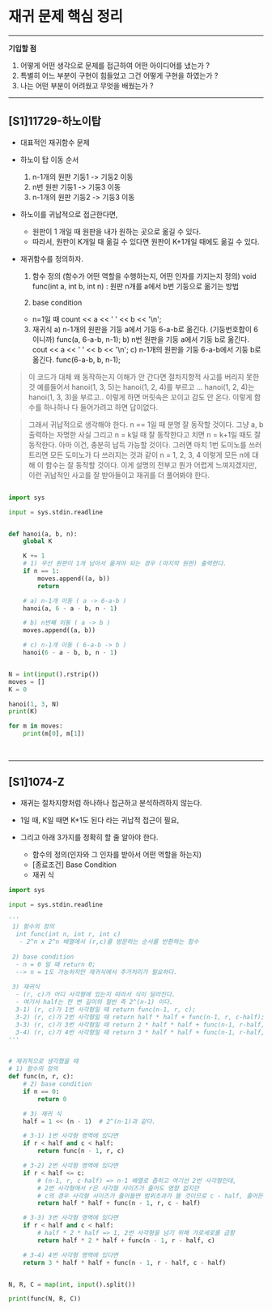 # 재귀 문제 핵심 정리

- - -

**기입할 점**

1) 어떻게 어떤 생각으로 문제를 접근하여 어떤 아이디어를 냈는가 ?
2) 특별히 어느 부분이 구현이 힘들었고 그건 어떻게 구현을 하였는가 ?
3) 나는 어떤 부분이 어려웠고 무엇을 배웠는가 ?

- - -

## [S1]11729-하노이탑

- 대표적인 재귀함수 문제

- 하노이 탑 이동 순서
    1) n-1개의 원판 기둥1 -> 기둥2 이동
    2) n번 원판 기둥1 -> 기둥3 이동
    3) n-1개의 원판 기둥2 -> 기둥3 이동

- 하노이를 귀납적으로 접근한다면,
    - 원판이 1 개일 때 원판을 내가 원하는 곳으로 옮길 수 있다.
    - 따라서, 원판이 K개일 때 옮길 수 있다면 원판이 K+1개일 때에도 옮길 수 있다.

- 재귀함수를 정의하자.
    1) 함수 정의 (함수가 어떤 역할을 수행하는지, 어떤 인자를 가지는지 정의)
       void func(int a, int b, int n) : 원판 n개를 a에서 b번 기둥으로 옮기는 방법

    2) base condition

    - n=1일 때 count << a << ' ' << b << '\n';

    3) 재귀식 a) n-1개의 원판을 기둥 a에서 기둥 6-a-b로 옮긴다. (기둥번호합이 6이니까) func(a, 6-a-b, n-1); b) n번 원판을 기둥 a에서 기둥 b로 옮긴다. cout <<
       a << ' ' << b << '\n'; c) n-1개의 원판을 기둥 6-a-b에서 기둥 b로 옮긴다. func(6-a-b, b, n-1);

> 이 코드가 대체 왜 동작하는지 이해가 안 간다면 절차지향적 사고를 버리지 못한 것
> 예를들어서 hanoi(1, 3, 5)는 hanoi(1, 2, 4)를 부르고 ...
> hanoi(1, 2, 4)는 hanoi(1, 3, 3)을 부르고.. 이렇게 하면 머릿속은 꼬이고 감도 안 온다.
> 이렇게 함수를 하나하나 다 들어가려고 하면 답이없다.


> 그래서 귀납적으로 생각해야 한다.
> n == 1일 때 분명 잘 동작할 것이다. 그냥 a, b 출력하는 자명한 사실
> 그리고 n = k일 때 잘 동작한다고 치면 n = k+1일 때도 잘 동작한다.
> 아마 이건, 충분히 납득 가능할 것이다. 그러면 마치 1번 도미노를 쓰러트리면
> 모든 도미노가 다 쓰러지는 것과 같이 n = 1, 2, 3, 4 이렇게 모든 n에 대해
> 이 함수는 잘 동작할 것이다. 이게 설명의 전부고 뭔가 어렵게 느껴지겠지만,
> 이런 귀납적인 사고를 잘 받아들이고 재귀를 더 풀어봐야 한다.

```python

import sys

input = sys.stdin.readline


def hanoi(a, b, n):
    global K

    K += 1
    # 1) 우선 원판이 1개 남아서 옮겨야 되는 경우 (마지막 원판) 출력한다.
    if n == 1:
        moves.append((a, b))
        return

    # a) n-1개 이동 ( a -> 6-a-b )
    hanoi(a, 6 - a - b, n - 1)

    # b) n번째 이동 ( a -> b )
    moves.append((a, b))

    # c) n-1개 이동 ( 6-a-b -> b )
    hanoi(6 - a - b, b, n - 1)


N = int(input().rstrip())
moves = []
K = 0

hanoi(1, 3, N)
print(K)

for m in moves:
    print(m[0], m[1])


```

<br >

- - -

## [S1]1074-Z

- 재귀는 절차지향처럼 하나하나 접근하고 분석하려하지 않는다.
- 1일 때, K일 때면 K+1도 된다 라는 귀납적 접근이 필요,

- 그리고 아래 3가지를 정확히 할 줄 알아야 한다.
    - 함수의 정의(인자와 그 인자를 받아서 어떤 역할을 하는지)
    - [종료조건] Base Condition
    - 재귀 식

```python
import sys

input = sys.stdin.readline

'''
 1) 함수의 정의
  int func(int n, int r, int c)
   - 2^n x 2^n 배열에서 (r,c)를 방문하는 순서를 반환하는 함수
   
 2) base condition
  - n = 0 일 때 return 0;
  --> n = 1도 가능하지만 재귀식에서 추가처리가 필요하다.
  
 3) 재귀식
  - (r, c)가 어디 사각형에 있는지 따라서 식이 달라진다.
  - 여기서 half는 한 변 길이의 절반 즉 2^(n-1) 이다.
  3-1) (r, c)가 1번 사각형일 때 return func(n-1, r, c);
  3-2) (r, c)가 2번 사각형일 때 return half * half + func(n-1, r, c-half);
  3-3) (r, c)가 3번 사각형일 때 return 2 * half * half + func(n-1, r-half, c);
  3-4) (r, c)가 4번 사각형일 때 return 3 * half * half + func(n-1, r-half, c-half);
'''


# 재귀적으로 생각했을 때
# 1) 함수의 정의
def func(n, r, c):
    # 2) base condition
    if n == 0:
        return 0

    # 3) 재귀 식
    half = 1 << (n - 1)  # 2^(n-1)과 같다.

    # 3-1) 1번 사각형 영역에 있다면
    if r < half and c < half:
        return func(n - 1, r, c)

    # 3-2) 2번 사각형 영역에 있다면
    if r < half <= c:
        # (n-1, r, c-half) => n-1 배열로 좁히고 여기선 2번 사각형인데,
        # 2번 사각형에서 r은 사각형 사이즈가 줄어도 영향 없지만
        # c의 경우 사각형 사이즈가 줄어들면 범위초과가 뜰 것이므로 c - half, 줄어든 길이만큼 뺀다.
        return half * half + func(n - 1, r, c - half)

    # 3-3) 3번 사각형 영역에 있다면
    if r < half and c < half:
        # half * 2 * half => 1, 2번 사각형을 넘기 위해 가로세로를 곱함
        return half * 2 * half + func(n - 1, r - half, c)

    # 3-4) 4번 사각형 영역에 있다면
    return 3 * half * half + func(n - 1, r - half, c - half)


N, R, C = map(int, input().split())

print(func(N, R, C))


```
